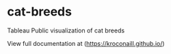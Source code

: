 # cat-breeds
Tableau Public visualization of cat breeds

View full documentation at (https://kroconaill.github.io/)
